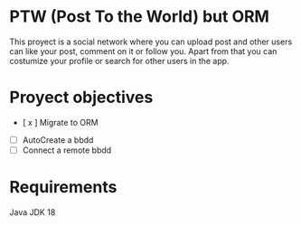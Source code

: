# PTW (Post To the World) but ORM
This proyect is a social network where you can upload post and other users can like your post, comment on it or follow you. Apart from that you can costumize your profile or search for other users in the app.

# Proyect objectives
- [ x ] Migrate to ORM
- [ ] AutoCreate a bbdd
- [ ] Connect a remote bbdd

# Requirements
Java JDK 18
